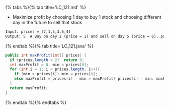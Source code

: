 {% tabs %}{% tab title='LC_121.md' %}

* Maximize profit by choosing 1 day to buy 1 stock and choosing different day in the future to sell that stock

```txt
Input: prices = [7,1,5,3,6,4]
Output: 5  # Buy on day 2 (price = 1) and sell on day 5 (price = 6), profit = 6-1 = 5.
```

{% endtab %}{% tab title='LC_121.java' %}

```java
public int maxProfit(int[] prices) {
  if (prices.length < 2)  return 0;
  int maxProfit = 0, min = prices[0];
  for (int i = 1; i < prices.length; i++){
    if (min > prices[i]) min = prices[i];
    else maxProfit = prices[i] - min > maxProfit? prices[i] - min: maxProfit;
  }
  return maxProfit;
}
```

{% endtab %}{% endtabs %}
